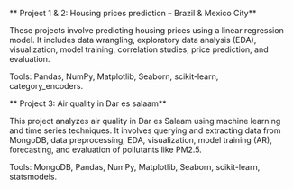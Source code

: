 ** Project 1 & 2: Housing prices prediction – Brazil & Mexico City**

These projects involve predicting housing prices using a linear regression model. It includes data wrangling, exploratory data analysis (EDA), visualization, model training, correlation studies, price prediction, and evaluation.

Tools: Pandas, NumPy, Matplotlib, Seaborn, scikit-learn, category_encoders.

** Project 3: Air quality in Dar es salaam**

This project analyzes air quality in Dar es Salaam using machine learning and time series techniques. It involves querying and extracting data from MongoDB, data preprocessing, EDA, visualization, model training (AR), forecasting, and evaluation of pollutants like PM2.5.

Tools: MongoDB, Pandas, NumPy, Matplotlib, Seaborn, scikit-learn, statsmodels.
